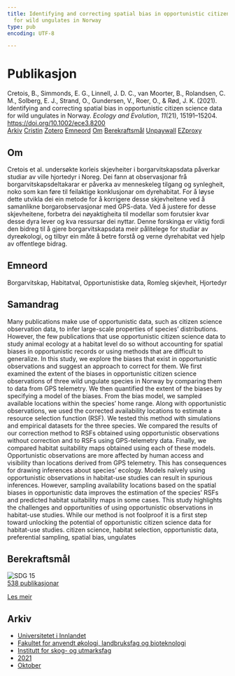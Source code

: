 ```yaml
---
title: Identifying and correcting spatial bias in opportunistic citizen science data
  for wild ungulates in Norway
type: pub
encoding: UTF-8

---
```

<h1>Publikasjon</h1>
<article id="csl-bib-container-C885TQMU" class="csl-bib-container">
  <div class="csl-bib-body"> <div class="csl-entry">Cretois, B., Simmonds, E. G., Linnell, J. D. C., van Moorter, B., Rolandsen, C. M., Solberg, E. J., Strand, O., Gundersen, V., Roer, O., &#38; Rød, J. K. (2021). Identifying and correcting spatial bias in opportunistic citizen science data for wild ungulates in Norway. <i>Ecology and Evolution</i>, <i>11</i>(21), 15191–15204. <a href="https://doi.org/10.1002/ece3.8200">https://doi.org/10.1002/ece3.8200</a></div> </div>
  <div class="csl-bib-buttons">
    <a href="#taxonomy-article-C885TQMU" alt="archive" class="csl-bib-button">Arkiv</a>
    <a href="https://app.cristin.no/results/show.jsf?id=1943625" alt="Cristin" class="csl-bib-button">Cristin</a>
    <a href="http://zotero.org/groups/5881554/items/C885TQMU" alt="Zotero" class="csl-bib-button">Zotero</a>
    <a href="#keywords-article-C885TQMU" alt="keywords" class="csl-bib-button">Emneord</a>
    <a href="#about-article-C885TQMU" alt="about_pub" class="csl-bib-button">Om</a>
    <a href="#sdg-article-C885TQMU" alt="sdg" class="csl-bib-button">Berekraftsmål</a>
    <a href="https://onlinelibrary.wiley.com/doi/pdfdirect/10.1002/ece3.8200" alt="Unpaywall" class="csl-bib-button">Unpaywall</a>
    <a href="https://onlinelibrary.wiley.com/doi/pdfdirect/10.1002/ece3.8200" alt="EZproxy" class="csl-bib-button">EZproxy</a>
  </div>
  <div id="csl-bib-meta-container-C885TQMU"></div>
</article>
<div id="csl-bib-meta-C885TQMU" class="csl-bib-meta">
  <article id="about-article-C885TQMU" class="about_pub-article">
    <h1>Om</h1>
    Cretois et al. undersøkte korleis skjevheiter i borgarvitskapsdata påverkar studiar av ville hjortedyr i Noreg. Dei fann at observasjonar frå borgarvitskapsdeltakarar er påverka av menneskeleg tilgang og synlegheit, noko som kan føre til feilaktige konklusjonar om dyrehabitat. For å løyse dette utvikla dei ein metode for å korrigere desse skjevheitene ved å samanlikne borgarobservasjonar med GPS-data. Ved å justere for desse skjevheitene, forbetra dei nøyaktigheita til modellar som forutsier kvar desse dyra lever og kva ressursar dei nyttar. Denne forskinga er viktig fordi den bidreg til å gjere borgarvitskapsdata meir pålitelege for studiar av dyreøkologi, og tilbyr ein måte å betre forstå og verne dyrehabitat ved hjelp av offentlege bidrag.
  </article>
  <article id="keywords-article-C885TQMU" class="keywords-article">
    <h1>Emneord</h1>
    Borgarvitskap, Habitatval, Opportunistiske data, Romleg skjevheit, Hjortedyr
  </article>
  <article id="abstract-article-C885TQMU" class="abstract-article">
    <h1>Samandrag</h1>
    Many publications make use of opportunistic data, such as citizen science observation data, to infer large-scale properties of species’ distributions. However, the few publications that use opportunistic citizen science data to study animal ecology at a habitat level do so without accounting for spatial biases in opportunistic records or using methods that are difficult to generalize. In this study, we explore the biases that exist in opportunistic observations and suggest an approach to correct for them. We first examined the extent of the biases in opportunistic citizen science observations of three wild ungulate species in Norway by comparing them to data from GPS telemetry. We then quantified the extent of the biases by specifying a model of the biases. From the bias model, we sampled available locations within the species’ home range. Along with opportunistic observations, we used the corrected availability locations to estimate a resource selection function (RSF). We tested this method with simulations and empirical datasets for the three species. We compared the results of our correction method to RSFs obtained using opportunistic observations without correction and to RSFs using GPS-telemetry data. Finally, we compared habitat suitability maps obtained using each of these models. Opportunistic observations are more affected by human access and visibility than locations derived from GPS telemetry. This has consequences for drawing inferences about species’ ecology. Models naïvely using opportunistic observations in habitat-use studies can result in spurious inferences. However, sampling availability locations based on the spatial biases in opportunistic data improves the estimation of the species’ RSFs and predicted habitat suitability maps in some cases. This study highlights the challenges and opportunities of using opportunistic observations in habitat-use studies. While our method is not foolproof it is a first step toward unlocking the potential of opportunistic citizen science data for habitat-use studies. 
citizen science, habitat selection, opportunistic data, preferential sampling, spatial bias,  
ungulates
  </article>
  <article id="sdg-article-C885TQMU" class="sdg-article">
    <h1>Berekraftsmål</h1>
    <div class="sdg-container"><div id="sdg15" class="sdg">
        <img src="{{< params subfolder >}}images/sdg/sdg15_nn.png" class="image" alt="SDG 15">
        <div class="sdg-overlay">
          <a href="{{< params subfolder >}}nn/archive/?sdg=15#archive" class="sdg-publication-count"><span>538</span> publikasjonar</a>
          <p><a href="https://fn.no/om-fn/fns-baerekraftsmaal/livet-paa-land?lang=nno-NO" class="sdg-read-more">Les meir</a></p>
        </div>
      </div></div>
  </article>
  <article id="taxonomy-article-C885TQMU" class="taxonomy-article">
    <h1>Arkiv</h1>
    <ul>
      <li><a href="{{< params subfolder >}}nn/archive/?key=3DCRN523">Universitetet i Innlandet</a></li>
      <li><a href="{{< params subfolder >}}nn/archive/?key=T77LXH6D">Fakultet for anvendt økologi, landbruksfag og bioteknologi</a></li>
      <li><a href="{{< params subfolder >}}nn/archive/?key=7TRARPE3">Institutt for skog- og utmarksfag</a></li>
      <li><a href="{{< params subfolder >}}nn/archive/?key=5LT6Q2XL">2021</a></li>
      <li><a href="{{< params subfolder >}}nn/archive/?key=YGWCCCNW">Oktober</a></li>
    </ul>
  </article>
</div>
